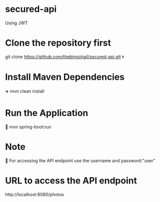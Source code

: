 # secured-api 
Using JWT 

# Clone the repository first
git clone https://github.com/thebinsohail/secured-api.git 🌀

# Install Maven Dependencies
✈️ mvn clean install

# Run the Application 
🏃 mvn spring-boot:run

# Note
🛑 For accessing the API endpoint use the username and password:"user"

# URL to access the API endpoint 
http://localhost:8080/photos
